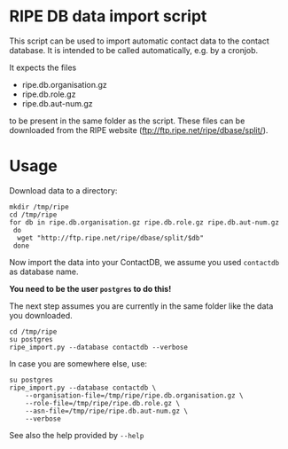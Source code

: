 RIPE DB data import script
==========================

This script can be used to import automatic contact data to the
contact database. It is intended to be called automatically, e.g. by a
cronjob.

It expects the files

* ripe.db.organisation.gz
* ripe.db.role.gz
* ripe.db.aut-num.gz

to be present in the same folder as the script. These files can be downloaded
from the RIPE website (ftp://ftp.ripe.net/ripe/dbase/split/).


Usage
=====

Download data to a directory:

```
mkdir /tmp/ripe
cd /tmp/ripe
for db in ripe.db.organisation.gz ripe.db.role.gz ripe.db.aut-num.gz
 do
  wget "http://ftp.ripe.net/ripe/dbase/split/$db"
 done
```

Now import the data into your ContactDB, we assume you used `contactdb` as
database name.

**You need to be the user `postgres` to do this!**

The next step assumes you are currently in the same folder like the data you
downloaded.

```
cd /tmp/ripe
su postgres
ripe_import.py --database contactdb --verbose
```

In case you are somewhere else, use:

```
su postgres
ripe_import.py --database contactdb \
    --organisation-file=/tmp/ripe/ripe.db.organisation.gz \
    --role-file=/tmp/ripe/ripe.db.role.gz \
    --asn-file=/tmp/ripe/ripe.db.aut-num.gz \
    --verbose
```

See also the help provided by ``--help``
